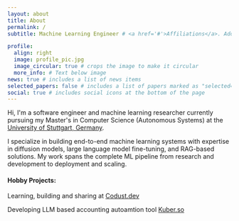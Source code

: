 ```yaml
---
layout: about
title: About
permalink: /
subtitle: Machine Learning Engineer # <a href='#'>Affiliations</a>. Address. Contacts. Motto. Etc.

profile:
  align: right
  image: profile_pic.jpg
  image_circular: true # crops the image to make it circular
  more_info: # Text below image
news: true # includes a list of news items
selected_papers: false # includes a list of papers marked as "selected={true}"
social: true # includes social icons at the bottom of the page
---
```


Hi, I'm a software engineer and machine learning researcher currently pursuing my Master's in Computer Science (Autonomous Systems) at the [University of Stuttgart, Germany](https://www.uni-stuttgart.de/en/). 

I specialize in building end-to-end machine learning systems with expertise in diffusion models, large language model fine-tuning, and RAG-based solutions. My work spans the complete ML pipeline from research and development to deployment and scaling.

#### Hobby Projects:

Learning, building and sharing at [Codust.dev](https://codust.dev)

Developing LLM based accounting autoamtion tool [Kuber.so](https://kuber.so)